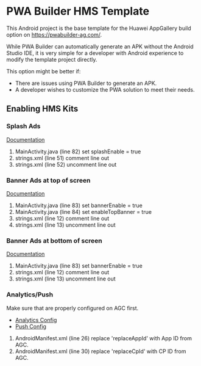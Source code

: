 # PWA Builder HMS Template
This Android project is the base template for the Huawei AppGallery build option on https://pwabuilder-ag.com/.

While PWA Builder can automatically generate an APK without the Android Studio IDE, it is very simple for a developer with Android experience to modify the template project directly. 

This option might be better if: 
- There are issues using PWA Builder to generate an APK.
- A developer wishes to customize the PWA solution to meet their needs.

## 

## Enabling HMS Kits

### Splash Ads
[Documentation](https://developer.huawei.com/consumer/en/doc/development/HMSCore-Guides/publisher-service-splash-0000001050066919)
1. MainActivity.java (line 82) set splashEnable = true
2. strings.xml (line 51) comment line out
3. strings.xml (line 52) uncomment line out

### Banner Ads at top of screen
[Documentation](https://developer.huawei.com/consumer/en/doc/development/HMSCore-Guides/publisher-service-banner-0000001050066915)
1. MainActivity.java (line 83) set bannerEnable = true
2. MainActivity.java (line 84) set enableTopBanner = true
3. strings.xml (line 12) comment line out
4. strings.xml (line 13) uncomment line out

### Banner Ads at bottom of screen
[Documentation](https://developer.huawei.com/consumer/en/doc/development/HMSCore-Guides/publisher-service-banner-0000001050066915)
1. MainActivity.java (line 83) set bannerEnable = true
2. strings.xml (line 12) comment line out
3. strings.xml (line 13) uncomment line out

### Analytics/Push
Make sure that  are properly configured on AGC first.
- [Analytics Config](https://developer.huawei.com/consumer/en/doc/development/HMSCore-Guides/android-config-agc-0000001050163815)
- [Push Config](https://developer.huawei.com/consumer/en/doc/development/HMSCore-Guides/android-config-agc-0000001050170137)
1. AndroidManifest.xml (line 26) replace 'replaceAppId' with App ID from AGC.
2. AndroidManifest.xml (line 30) replace 'replaceCpId' with CP ID from AGC.


